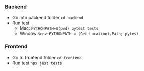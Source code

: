 ### Backend
- Go into backend folder `cd backend`
- Run test
  - Mac: `PYTHONPATH=$(pwd) pytest tests` 
  - Window `$env:PYTHONPATH = (Get-Location).Path; pytest` 

### Frontend
- Go to frontend folder `cd frontend`
- Run test `npx jest tests`
